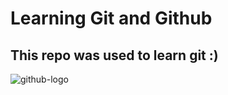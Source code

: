 # Learning Git and Github

## This repo was used to learn git :)

![github-logo](https://user-images.githubusercontent.com/80909763/171638802-c0dd4efe-309c-48dd-a39b-30d6902b9c88.png)

